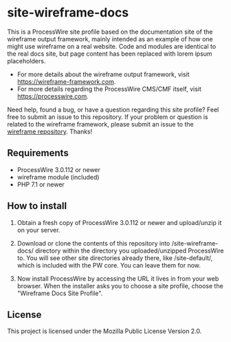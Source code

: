 # site-wireframe-docs

This is a ProcessWire site profile based on the documentation site of the wireframe output framework,
mainly intended as an example of how one might use wireframe on a real website. Code and modules are
identical to the real docs site, but page content has been replaced with lorem ipsum placeholders.

* For more details about the wireframe output framework, visit https://wireframe-framework.com.
* For more details regarding the ProcessWire CMS/CMF itself, visit https://processwire.com.

Need help, found a bug, or have a question regarding this site profile? Feel free to submit an issue
to this repository. If your problem or question is related to the wireframe framework, please submit
an issue to the [wireframe repository](https://github.com/teppokoivula/wireframe). Thanks!

## Requirements

- ProcessWire 3.0.112 or newer
- wireframe module (included)
- PHP 7.1 or newer

## How to install

1. Obtain a fresh copy of ProcessWire 3.0.112 or newer and upload/unzip it on your server.

2. Download or clone the contents of this repository into /site-wireframe-docs/ directory
   within the directory you uploaded/unzipped ProcessWire to. You will see other site
   directories already there, like /site-default/, which is included with the PW core.
   You can leave them for now.

3. Now install ProcessWire by accessing the URL it lives in from your web browser. When
   the installer asks you to choose a site profile, choose the "Wireframe Docs Site Profile".

## License

This project is licensed under the Mozilla Public License Version 2.0.